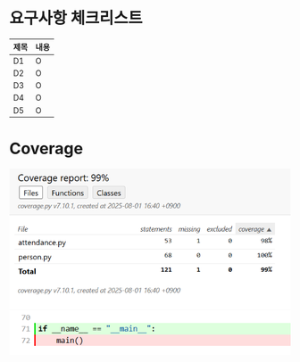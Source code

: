 # 요구사항 체크리스트
| 제목 | 내용 |
|----|----|
| D1 | O  |
| D2 | O  |
| D3 | O  |
| D4 | O  |
| D5 | O  |

# Coverage
![img_1.png](img_1.png)
![img_2.png](img_2.png)